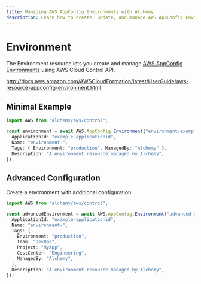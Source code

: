 ```yaml
---
title: Managing AWS AppConfig Environments with Alchemy
description: Learn how to create, update, and manage AWS AppConfig Environments using Alchemy Cloud Control.
---
```


# Environment

The Environment resource lets you create and manage [AWS AppConfig Environments](https://docs.aws.amazon.com/appconfig/latest/userguide/) using AWS Cloud Control API.

http://docs.aws.amazon.com/AWSCloudFormation/latest/UserGuide/aws-resource-appconfig-environment.html

## Minimal Example

```ts
import AWS from "alchemy/aws/control";

const environment = await AWS.AppConfig.Environment("environment-example", {
  ApplicationId: "example-applicationid",
  Name: "environment-",
  Tags: { Environment: "production", ManagedBy: "Alchemy" },
  Description: "A environment resource managed by Alchemy",
});
```

## Advanced Configuration

Create a environment with additional configuration:

```ts
import AWS from "alchemy/aws/control";

const advancedEnvironment = await AWS.AppConfig.Environment("advanced-environment", {
  ApplicationId: "example-applicationid",
  Name: "environment-",
  Tags: {
    Environment: "production",
    Team: "DevOps",
    Project: "MyApp",
    CostCenter: "Engineering",
    ManagedBy: "Alchemy",
  },
  Description: "A environment resource managed by Alchemy",
});
```

